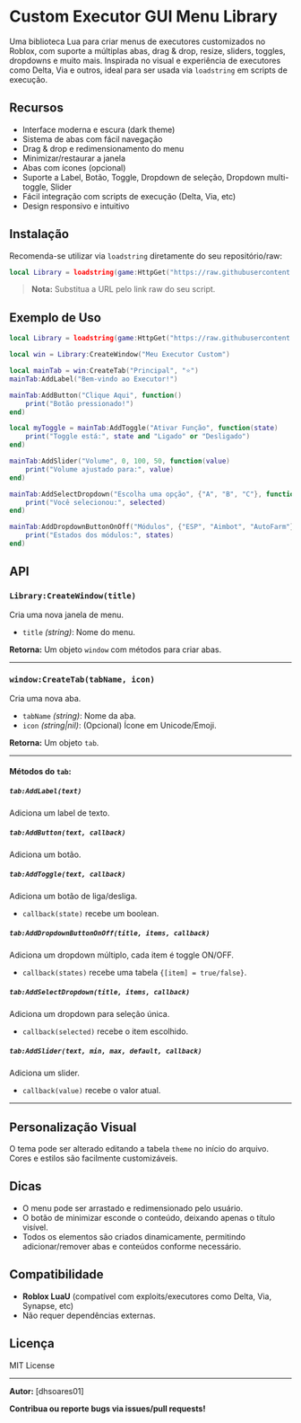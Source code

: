 # Custom Executor GUI Menu Library

Uma biblioteca Lua para criar menus de executores customizados no Roblox, com suporte a múltiplas abas, drag & drop, resize, sliders, toggles, dropdowns e muito mais. Inspirada no visual e experiência de executores como Delta, Via e outros, ideal para ser usada via `loadstring` em scripts de execução.

## Recursos

- Interface moderna e escura (dark theme)
- Sistema de abas com fácil navegação
- Drag & drop e redimensionamento do menu
- Minimizar/restaurar a janela
- Abas com ícones (opcional)
- Suporte a Label, Botão, Toggle, Dropdown de seleção, Dropdown multi-toggle, Slider
- Fácil integração com scripts de execução (Delta, Via, etc)
- Design responsivo e intuitivo

## Instalação

Recomenda-se utilizar via `loadstring` diretamente do seu repositório/raw:

```lua
local Library = loadstring(game:HttpGet("https://raw.githubusercontent.com/dhsoares01/Script-library-/refs/heads/main/Library.lua"))()
```

> **Nota:** Substitua a URL pelo link raw do seu script.

## Exemplo de Uso

```lua
local Library = loadstring(game:HttpGet("https://raw.githubusercontent.com/dhsoares01/Script-library-/refs/heads/main/Library.lua"))()

local win = Library:CreateWindow("Meu Executor Custom")

local mainTab = win:CreateTab("Principal", "⭐")
mainTab:AddLabel("Bem-vindo ao Executor!")

mainTab:AddButton("Clique Aqui", function()
    print("Botão pressionado!")
end)

local myToggle = mainTab:AddToggle("Ativar Função", function(state)
    print("Toggle está:", state and "Ligado" or "Desligado")
end)

mainTab:AddSlider("Volume", 0, 100, 50, function(value)
    print("Volume ajustado para:", value)
end)

mainTab:AddSelectDropdown("Escolha uma opção", {"A", "B", "C"}, function(selected)
    print("Você selecionou:", selected)
end)

mainTab:AddDropdownButtonOnOff("Módulos", {"ESP", "Aimbot", "AutoFarm"}, function(states)
    print("Estados dos módulos:", states)
end)
```

## API

### `Library:CreateWindow(title)`

Cria uma nova janela de menu.

- `title` _(string)_: Nome do menu.

**Retorna:** Um objeto `window` com métodos para criar abas.

---

### `window:CreateTab(tabName, icon)`

Cria uma nova aba.

- `tabName` _(string)_: Nome da aba.
- `icon` _(string|nil)_: (Opcional) Ícone em Unicode/Emoji.

**Retorna:** Um objeto `tab`.

---

#### Métodos do `tab`:

##### `tab:AddLabel(text)`
Adiciona um label de texto.

##### `tab:AddButton(text, callback)`
Adiciona um botão.

##### `tab:AddToggle(text, callback)`
Adiciona um botão de liga/desliga.
- `callback(state)` recebe um boolean.

##### `tab:AddDropdownButtonOnOff(title, items, callback)`
Adiciona um dropdown múltiplo, cada item é toggle ON/OFF.
- `callback(states)` recebe uma tabela `{[item] = true/false}`.

##### `tab:AddSelectDropdown(title, items, callback)`
Adiciona um dropdown para seleção única.
- `callback(selected)` recebe o item escolhido.

##### `tab:AddSlider(text, min, max, default, callback)`
Adiciona um slider.
- `callback(value)` recebe o valor atual.

---

## Personalização Visual

O tema pode ser alterado editando a tabela `theme` no início do arquivo. Cores e estilos são facilmente customizáveis.

## Dicas

- O menu pode ser arrastado e redimensionado pelo usuário.
- O botão de minimizar esconde o conteúdo, deixando apenas o título visível.
- Todos os elementos são criados dinamicamente, permitindo adicionar/remover abas e conteúdos conforme necessário.

## Compatibilidade

- **Roblox LuaU** (compatível com exploits/executores como Delta, Via, Synapse, etc)
- Não requer dependências externas.

## Licença

MIT License

---

**Autor:** [dhsoares01]

**Contribua ou reporte bugs via issues/pull requests!**
